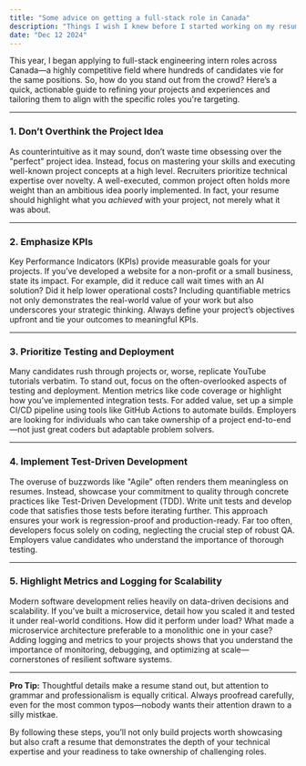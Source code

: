 ```yaml
---
title: "Some advice on getting a full-stack role in Canada"
description: "Things I wish I knew before I started working on my resume"
date: "Dec 12 2024"
---
```


This year, I began applying to full-stack engineering intern roles across Canada—a highly competitive field where hundreds of candidates vie for the same positions. So, how do you stand out from the crowd? Here’s a quick, actionable guide to refining your projects and experiences and tailoring them to align with the specific roles you're targeting.

---

### **1. Don’t Overthink the Project Idea**
As counterintuitive as it may sound, don’t waste time obsessing over the "perfect" project idea. Instead, focus on mastering your skills and executing well-known project concepts at a high level. Recruiters prioritize technical expertise over novelty. A well-executed, common project often holds more weight than an ambitious idea poorly implemented. In fact, your resume should highlight what you *achieved* with your project, not merely what it was about. 

---

### **2. Emphasize KPIs**
Key Performance Indicators (KPIs) provide measurable goals for your projects. If you’ve developed a website for a non-profit or a small business, state its impact. For example, did it reduce call wait times with an AI solution? Did it help lower operational costs? Including quantifiable metrics not only demonstrates the real-world value of your work but also underscores your strategic thinking. Always define your project’s objectives upfront and tie your outcomes to meaningful KPIs.

---

### **3. Prioritize Testing and Deployment**
Many candidates rush through projects or, worse, replicate YouTube tutorials verbatim. To stand out, focus on the often-overlooked aspects of testing and deployment. Mention metrics like code coverage or highlight how you’ve implemented integration tests. For added value, set up a simple CI/CD pipeline using tools like GitHub Actions to automate builds. Employers are looking for individuals who can take ownership of a project end-to-end—not just great coders but adaptable problem solvers.

---

### **4. Implement Test-Driven Development**
The overuse of buzzwords like "Agile" often renders them meaningless on resumes. Instead, showcase your commitment to quality through concrete practices like Test-Driven Development (TDD). Write unit tests and develop code that satisfies those tests before iterating further. This approach ensures your work is regression-proof and production-ready. Far too often, developers focus solely on coding, neglecting the crucial step of robust QA. Employers value candidates who understand the importance of thorough testing.

---

### **5. Highlight Metrics and Logging for Scalability**
Modern software development relies heavily on data-driven decisions and scalability. If you’ve built a microservice, detail how you scaled it and tested it under real-world conditions. How did it perform under load? What made a microservice architecture preferable to a monolithic one in your case? Adding logging and metrics to your projects shows that you understand the importance of monitoring, debugging, and optimizing at scale—cornerstones of resilient software systems.

---

**Pro Tip:** Thoughtful details make a resume stand out, but attention to grammar and professionalism is equally critical. Always proofread carefully, even for the most common typos—nobody wants their attention drawn to a silly mistkae. 

By following these steps, you’ll not only build projects worth showcasing but also craft a resume that demonstrates the depth of your technical expertise and your readiness to take ownership of challenging roles.
